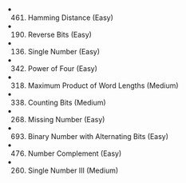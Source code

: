 
- 461. Hamming Distance (Easy)
- 190. Reverse Bits (Easy)
- 136. Single Number (Easy)
- 342. Power of Four (Easy)
- 318. Maximum Product of Word Lengths (Medium)
- 338. Counting Bits (Medium)
- 268. Missing Number (Easy)
- 693. Binary Number with Alternating Bits (Easy)
- 476. Number Complement (Easy)
- 260. Single Number III (Medium)
